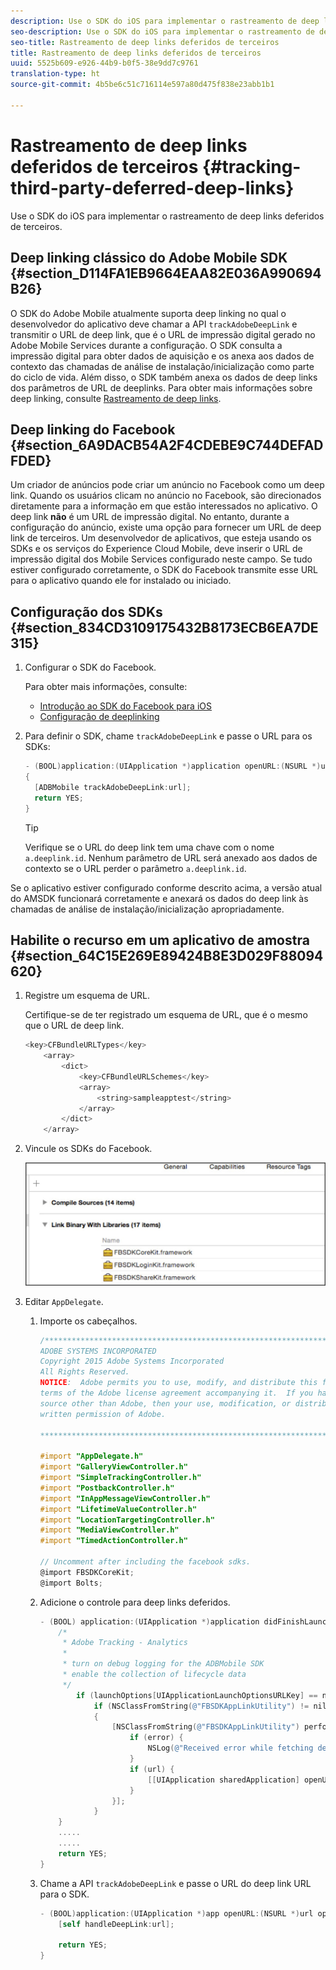 ```yaml
---
description: Use o SDK do iOS para implementar o rastreamento de deep links deferidos de terceiros.
seo-description: Use o SDK do iOS para implementar o rastreamento de deep links deferidos de terceiros.
seo-title: Rastreamento de deep links deferidos de terceiros
title: Rastreamento de deep links deferidos de terceiros
uuid: 5525b609-e926-44b9-b0f5-38e9dd7c9761
translation-type: ht
source-git-commit: 4b5be6c51c716114e597a80d475f838e23abb1b1

---
```



# Rastreamento de deep links deferidos de terceiros {#tracking-third-party-deferred-deep-links}

Use o SDK do iOS para implementar o rastreamento de deep links deferidos de terceiros.

## Deep linking clássico do Adobe Mobile SDK {#section_D114FA1EB9664EAA82E036A990694B26}

O SDK do Adobe Mobile atualmente suporta deep linking no qual o desenvolvedor do aplicativo deve chamar a API `trackAdobeDeepLink` e transmitir o URL de deep link, que é o URL de impressão digital gerado no Adobe Mobile Services durante a configuração. O SDK consulta a impressão digital para obter dados de aquisição e os anexa aos dados de contexto das chamadas de análise de instalação/inicialização como parte do ciclo de vida. Além disso, o SDK também anexa os dados de deep links dos parâmetros de URL de deeplinks. Para obter mais informações sobre deep linking, consulte [Rastreamento de deep links](/help/ios/acquisition-main/tracking-deep-links/tracking-deep-links.md).

## Deep linking do Facebook {#section_6A9DACB54A2F4CDEBE9C744DEFADFDED}

Um criador de anúncios pode criar um anúncio no Facebook como um deep link. Quando os usuários clicam no anúncio no Facebook, são direcionados diretamente para a informação em que estão interessados no aplicativo. O deep link **não** é um URL de impressão digital. No entanto, durante a configuração do anúncio, existe uma opção para fornecer um URL de deep link de terceiros. Um desenvolvedor de aplicativos, que esteja usando os SDKs e os serviços do Experience Cloud Mobile, deve inserir o URL de impressão digital dos Mobile Services configurado neste campo. Se tudo estiver configurado corretamente, o SDK do Facebook transmite esse URL para o aplicativo quando ele for instalado ou iniciado.

## Configuração dos SDKs {#section_834CD3109175432B8173ECB6EA7DE315}

1. Configurar o SDK do Facebook.

   Para obter mais informações, consulte:

   * [Introdução ao SDK do Facebook para iOS](https://developers.facebook.com/docs/ios/getting-started)
   * [Configuração de deeplinking](https://developers.facebook.com/docs/app-ads/deep-linking#os)

1. Para definir o SDK, chame `trackAdobeDeepLink` e passe o URL para os SDKs:

   ```objective-c
   - (BOOL)application:(UIApplication *)application openURL:(NSURL *)url sourceApplication:(NSString *)sourceApplication annotation:(id)annotation 
   { 
     [ADBMobile trackAdobeDeepLink:url]; 
     return YES; 
   }
   ```

   >[!TIP]
   >
   >Verifique se o URL do deep link tem uma chave com o nome `a.deeplink.id`. Nenhum parâmetro de URL será anexado aos dados de contexto se o URL perder o parâmetro `a.deeplink.id`.

Se o aplicativo estiver configurado conforme descrito acima, a versão atual do AMSDK funcionará corretamente e anexará os dados do deep link às chamadas de análise de instalação/inicialização apropriadamente.

## Habilite o recurso em um aplicativo de amostra {#section_64C15E269E89424B8E3D029F88094620}

1. Registre um esquema de URL. 

   Certifique-se de ter registrado um esquema de URL, que é o mesmo que o URL de deep link.

   ```objective-c
   <key>CFBundleURLTypes</key> 
       <array> 
           <dict> 
               <key>CFBundleURLSchemes</key> 
               <array> 
                   <string>sampleapptest</string> 
               </array> 
           </dict> 
       </array>
   ```

1. Vincule os SDKs do Facebook.

   ![Ativos do Facebook](assets/link-fb-sdk.jpg)

1. Editar `AppDelegate`.

   1. Importe os cabeçalhos.

      ```objective-c
      /************************************************************************* 
      ADOBE SYSTEMS INCORPORATED 
      Copyright 2015 Adobe Systems Incorporated 
      All Rights Reserved. 
      NOTICE:  Adobe permits you to use, modify, and distribute this file in accordance with the 
      terms of the Adobe license agreement accompanying it.  If you have received this file from a 
      source other than Adobe, then your use, modification, or distribution of it requires the prior 
      written permission of Adobe. 
      
      **************************************************************************/ 
      
      #import "AppDelegate.h" 
      #import "GalleryViewController.h" 
      #import "SimpleTrackingController.h" 
      #import "PostbackController.h" 
      #import "InAppMessageViewController.h" 
      #import "LifetimeValueController.h" 
      #import "LocationTargetingController.h" 
      #import "MediaViewController.h" 
      #import "TimedActionController.h"
      
      // Uncomment after including the facebook sdks. 
      @import FBSDKCoreKit; 
      @import Bolts;
      ```

   1. Adicione o controle para deep links deferidos.

      ```objective-c
      - (BOOL) application:(UIApplication *)application didFinishLaunchingWithOptions:(NSDictionary *)launchOptions { 
          /* 
           * Adobe Tracking - Analytics 
           * 
           * turn on debug logging for the ADBMobile SDK 
           * enable the collection of lifecycle data 
           */ 
              if (launchOptions[UIApplicationLaunchOptionsURLKey] == nil) { 
                  if (NSClassFromString(@"FBSDKAppLinkUtility") != nil) 
                  { 
                      [NSClassFromString(@"FBSDKAppLinkUtility") performSelector:@selector(fetchDeferredAppLink:) withObject:^(NSURL *url, NSError *error) { 
                          if (error) { 
                              NSLog(@"Received error while fetching deferred app link %@", error); 
                          } 
                          if (url) { 
                              [[UIApplication sharedApplication] openURL:url]; 
                          } 
                      }]; 
                  } 
          } 
          ..... 
          ..... 
          return YES; 
      }
      ```

   1. Chame a API `trackAdobeDeepLink` e passe o URL do deep link URL para o SDK.

      ```objective-c
      - (BOOL)application:(UIApplication *)app openURL:(NSURL *)url options:(NSDictionary<NSString *, id> *)options { 
          [self handleDeepLink:url]; 
      
          return YES; 
      }
      ```

